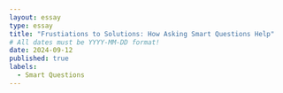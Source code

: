 ```yaml
---
layout: essay
type: essay
title: "Frustiations to Solutions: How Asking Smart Questions Help"
# All dates must be YYYY-MM-DD format!
date: 2024-09-12
published: true
labels:
  - Smart Questions
---
```


##
